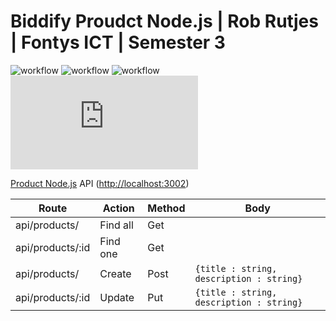 # Biddify Proudct Node.js | Rob Rutjes | Fontys ICT | Semester 3

![workflow](https://github.com/Biddify/biddify-product-node.js/actions/workflows/docker.yml/badge.svg)
![workflow](https://github.com/Biddify/biddify-product-node.js/actions/workflows/integration-unit-test.yml/badge.svg)
![workflow](https://github.com/Biddify/biddify-product-node.js/actions/workflows/sonar-cloud.yml/badge.svg)
[![GitHub issues](https://img.shields.io/github/issues/Biddify/biddify-product-node.js?logo=GitHub)](https://github.com/Biddify/biddify-product-node.js/issues)

[Product Node.js](https://github.com/Biddify/biddify-product-node.js) API ([http://localhost:3002](https://localhost:3002))

| **Route** | **Action** | **Method** | **Body** |
| --- | --- | --- | --- |
| api/products/ | Find all | Get | |
| api/products/:id | Find one | Get | |
| api/products/ | Create  | Post | `{title : string, description : string}` |
| api/products/:id | Update | Put | `{title : string, description : string}` |